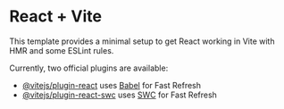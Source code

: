 # React + Vite

This template provides a minimal setup to get React working in Vite with HMR and some ESLint rules.

Currently, two official plugins are available:

- [@vitejs/plugin-react](https://github.com/vitejs/vite-plugin-react/blob/main/packages/plugin-react/README.md) uses [Babel](https://babeljs.io/) for Fast Refresh
- [@vitejs/plugin-react-swc](https://github.com/vitejs/vite-plugin-react-swc) uses [SWC](https://swc.rs/) for Fast Refresh

<!-- https://www.figma.com/design/8aQX4iFFFwdhWMuW3HbRpD/ITech-(Community)-(Copy)-(Copy)?node-id=6-712&t=teYdFCQCVc2lK6yj-0 -->


